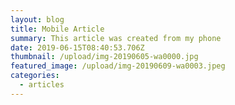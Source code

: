 ```yaml
---
layout: blog
title: Mobile Article
summary: This article was created from my phone
date: 2019-06-15T08:40:53.706Z
thumbnail: /upload/img-20190605-wa0000.jpg
featured_image: /upload/img-20190609-wa0003.jpeg
categories:
  - articles
---
```

 
